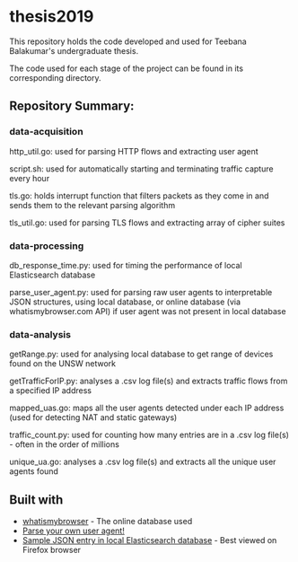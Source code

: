 # thesis2019

This repository holds the code developed and used for Teebana Balakumar's undergraduate thesis.

The code used for each stage of the project can be found in its corresponding directory.

## Repository Summary:

### data-acquisition
  http_util.go: used for parsing HTTP flows and extracting user agent
  
  script.sh: used for automatically starting and terminating traffic capture every hour
  
  tls.go: holds interrupt function that filters packets as they come in and sends them to the relevant parsing algorithm
  
  tls_util.go: used for parsing TLS flows and extracting array of cipher suites
  
### data-processing
  db_response_time.py: used for timing the performance of local Elasticsearch database
  
  parse_user_agent.py: used for parsing raw user agents to interpretable JSON structures, using local database, or online database (via                           whatismybrowser.com API) if user agent was not present in local database
  
### data-analysis
  getRange.py: used for analysing local database to get range of devices found on the UNSW network
  
  getTrafficForIP.py: analyses a .csv log file(s) and extracts traffic flows from a specified IP address
  
  mapped_uas.go: maps all the user agents detected under each IP address (used for detecting NAT and static gateways)
  
  traffic_count.py: used for counting how many entries are in a .csv log file(s) - often in the order of millions
  
  unique_ua.go: analyses a .csv log file(s) and extracts all the unique user agents found
  
  ## Built with
  * [whatismybrowser](https://developers.whatismybrowser.com/useragents/explore/) - The online database used
  * [Parse your own user agent!](https://developers.whatismybrowser.com/useragents/parse/#parse-useragent)
  * [Sample JSON entry in local Elasticsearch database](http://telescope-qosmos.sdn.unsw.edu.au:9200/traffic/_doc/n81O9m0BbiGCL6DIom1W) - Best viewed on Firefox browser
  
  
  
  
